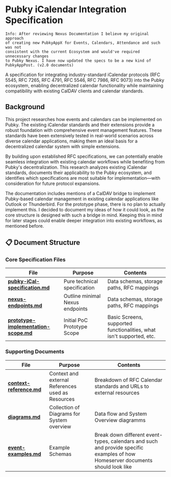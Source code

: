 # Pubky iCalendar Integration Specification

```
Info: After reviewing Nexus Documentation I believe my original approach
of creating new PubkyAppX for Events, Calendars, Attendance and such was not
consistent with the current Ecosystem and would've required unnecessary changes
to Pubky Nexus. I have now updated the specs to be a new kind of PubkyAppPost. (v2.0 documents)
```

A specification for integrating industry-standard iCalendar protocols (RFC 5545,
RFC 7265, RFC 4791, RFC 5546, RFC 7986, RFC 9073) into the Pubky ecosystem,
enabling decentralized calendar functionality while maintaining compatibility
with existing CalDAV clients and calendar standards.

## Background

This project researches how events and calendars can be implemented on Pubky.
The existing iCalendar standards and their extensions provide a robust
foundation with comprehensive event management features. These standards have
been extensively tested in real-world scenarios across diverse calendar
applications, making them an ideal basis for a decentralized calendar system
with simple extensions.

By building upon established RFC specifications, we can potentially enable
seamless integration with existing calendar workflows while benefiting from
Pubky's decentralization. This research analyzes existing iCalendar standards,
documents their applicability to the Pubky ecosystem, and identifies which
specifications are most suitable for implementation—with consideration for
future protocol expansions.

The documentation includes mentions of a CalDAV bridge to implement Pubky-based
calendar management in existing calendar applications like Outlook or
Thunderbird. For the prototype phase, there is no plan to actually implement
this. I decided to document my ideas of how it could look, as the core structure
is designed with such a bridge in mind. Keeping this in mind for later stages
could enable deeper integration into existing workflows, as mentioned before.

## 📋 Document Structure

### Core Specification Files

| File                                                                         | Purpose                         | Contents                                                             |
| ---------------------------------------------------------------------------- | ------------------------------- | -------------------------------------------------------------------- |
| **[pubky-iCal-specification.md](./pubky-ical-specification.md)**             | Pure technical specification    | Data schemas, storage paths, RFC mappings                            |
| **[nexus-endpoints.md](./nexus-endpoints.md)**                               | Outline minimal Nexus endpoints | Data schemas, storage paths, RFC mappings                            |
| **[prototype-implementation-scope.md](./prototype-implementation-scope.md)** | Initial PoC Prototype Scope     | Basic Screens, supported functionalities, what isn't supported, etc. |

### Supporting Documents

| File                                               | Purpose                                           | Contents                                                                                                                        |
| -------------------------------------------------- | ------------------------------------------------- | ------------------------------------------------------------------------------------------------------------------------------- |
| **[context-reference.md](./context-reference.md)** | Context and external References used as Resources | Breakdown of RFC Calendar standards and URLs to external resources                                                              |
| **[diagrams.md](./diagrams.md)**                   | Collection of Diagrams for System overview        | Data flow and System Overview diagramms                                                                                         |
| **[event-examples.md](./event-examples.md)**       | Example Schemas                                   | Break down different event-types, calendars and such and provide specific examples of how Homeserver documents should look like |

```
```
